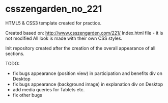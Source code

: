 # csszengarden_no_221

HTML5 & CSS3 template created for practice.

Created based on: http://www.csszengarden.com/221/
Index.html file - it is not modified
All look is made with their own CSS styles.

Init repository created after the creation of the overall appearance of all sections.

TODO:
- fix bugs appearance (position view) in participation and benefits div on Desktop
- fix bugs appearance (background image) in explanation div on Desktop
- add media queries for Tablets etc.
- fix other bugs
